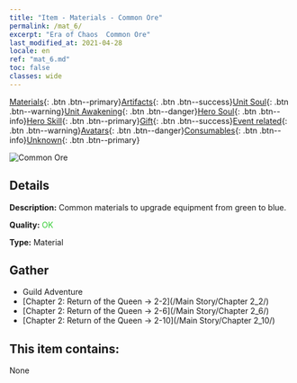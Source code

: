 ```yaml
---
title: "Item - Materials - Common Ore"
permalink: /mat_6/
excerpt: "Era of Chaos  Common Ore"
last_modified_at: 2021-04-28
locale: en
ref: "mat_6.md"
toc: false
classes: wide
---
```

 [Materials](/Items/){: .btn .btn--primary}[Artifacts](/Items/Artifacts/){: .btn .btn--success}[Unit Soul](/Items/UnitSoul/){: .btn .btn--warning}[Unit Awakening](/Items/UnitAwakening/){: .btn .btn--danger}[Hero Soul](/Items/HeroSoul/){: .btn .btn--info}[Hero Skill](/Items/HeroSkill/){: .btn .btn--primary}[Gift](/Items/Gift/){: .btn .btn--success}[Event related](/Items/Events/){: .btn .btn--warning}[Avatars](/Items/Avatars/){: .btn .btn--danger}[Consumables](/Items/Consumables/){: .btn .btn--info}[Unknown](/Items/Unknown/){: .btn .btn--primary}

 ![Common Ore](/images/t/i_cailiao_kuangshi1.png)

## Details
 **Description:** Common materials to upgrade equipment from green to blue.

 **Quality:** <span style="color: #32CD32">OK</span>

 **Type:** Material

## Gather

*    Guild Adventure 
*    [Chapter 2: Return of the Queen -> 2-2](/Main Story/Chapter 2_2/) 
*    [Chapter 2: Return of the Queen -> 2-6](/Main Story/Chapter 2_6/) 
*    [Chapter 2: Return of the Queen -> 2-10](/Main Story/Chapter 2_10/) 

## This item contains:

  None

